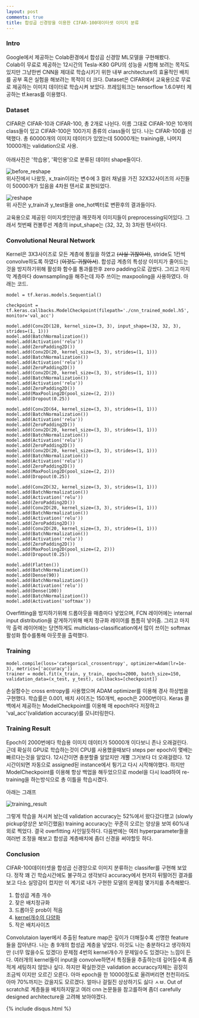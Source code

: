 ```yaml
---
layout: post
comments: true
title: 합성곱 신경망을 이용한 CIFAR-100데이터셋 이미지 분류
---
```


### Intro
Google에서 제공하는 Colab환경에서 합성곱 신경망 ML모델을 구현해봤다.<br> Colab이 무료로 제공하는 12시간의 Tesla-K80 GPU의 성능을 시험해 보려는 목적도 있지만 그냥한번 CNN을 제대로 학습시키기 위한 내부 architecture의 효율적인 배치를 공부 혹은 실험을 해보려는 목적이 더 크다.
Dataset은 CIFAR에서 교육용으로 무료로 제공하는 이미지 데이터로 학습시켜 보았다. 프레임워크는 tensorflow 1.6.0부터 제공하는 tf.keras를 이용했다.

### Dataset
CIFAR은 CIFAR-10과 CIFAR-100, 총 2개로 나뉜다. 이름 그대로 CIFAR-10은 10개의 class들이 있고 CIFAR-100은 100가지 종류의 class들이 있다. 나는 CIFAR-100를 선택했다.
총 60000개의 이미지 데이터가 있었는데 50000개는 training용, 나머지 10000개는 validation으로 사용.
<br><br>
아래사진은 '학습용', '확인용'으로 분류된 데이터 shape들이다.

![before_reshape](https://i.imgur.com/UeCFZvd.png)
<br>
위사진에서 나왔듯, x_train이라는 변수에 3 컬러 채널을 가진 32X32사이즈의 사진들이 50000개가 있음을 4차원 텐서로 표현되었다.



![reshape](https://i.imgur.com/nH8FVFI.png)
<br>
위 사진은 y_train과 y_test들을 one_hot벡터로 변환후의 결과들이다.

교육용으로 제공된 이미지셋인만큼 깨끗하게 이미지들이 preprocessing되어있다. 그래서 첫번째 컨볼루션 계층의 input_shape는 (32, 32, 3) 3차원 텐서이다.

### Convolutional Neural Network

Kernel은 3X3사이즈로 모든 계층에 통일을 하였고 <s>(사실 귀찮아서)</s>, stride도 1칸씩 convolve하도록 하였다 (<s>이것도 귀찮아서</s>). 합성곱 계층의 특성상 이미지가 줄어드는것을 방지하기위해 활성화 함수를 통과를한후 zero padding으로 감쌌다. 그리고 마지막 계층마다 downsampling을 해주는데 자주 쓰이는 maxpooling을 사용하였다.
아래는 코드.

```
model = tf.keras.models.Sequential()

checkpoint = tf.keras.callbacks.ModelCheckpoint(filepath='./cnn_trained_model.h5', monitor='val_acc')

model.add(Conv2D(128, kernel_size=(3, 3), input_shape=(32, 32, 3), strides=(1, 1)))
model.add(BatchNormalization())
model.add(Activation('relu'))
model.add(ZeroPadding2D())
model.add(Conv2D(20, kernel_size=(3, 3), strides=(1, 1)))
model.add(BatchNormalization())
model.add(Activation('relu'))
model.add(ZeroPadding2D())
model.add(Conv2D(20, kernel_size=(3, 3), strides=(1, 1)))
model.add(BatchNormalization())
model.add(Activation('relu'))
model.add(ZeroPadding2D())
model.add(MaxPooling2D(pool_size=(2, 2)))
model.add(Dropout(0.25))

model.add(Conv2D(64, kernel_size=(3, 3), strides=(1, 1)))
model.add(BatchNormalization())
model.add(Activation('relu'))
model.add(ZeroPadding2D())
model.add(Conv2D(20, kernel_size=(3, 3), strides=(1, 1)))
model.add(BatchNormalization())
model.add(Activation('relu'))
model.add(ZeroPadding2D())
model.add(Conv2D(20, kernel_size=(3, 3), strides=(1, 1)))
model.add(BatchNormalization())
model.add(Activation('relu'))
model.add(ZeroPadding2D())
model.add(MaxPooling2D(pool_size=(2, 2)))
model.add(Dropout(0.25))

model.add(Conv2D(32, kernel_size=(3, 3), strides=(1, 1)))
model.add(BatchNormalization())
model.add(Activation('relu'))
model.add(ZeroPadding2D())
model.add(Conv2D(20, kernel_size=(3, 3), strides=(1, 1)))
model.add(BatchNormalization())
model.add(Activation('relu'))
model.add(ZeroPadding2D())
model.add(Conv2D(20, kernel_size=(3, 3), strides=(1, 1)))
model.add(BatchNormalization())
model.add(Activation('relu'))
model.add(ZeroPadding2D())
model.add(MaxPooling2D(pool_size=(2, 2)))
model.add(Dropout(0.25))

model.add(Flatten())
model.add(BatchNormalization())
model.add(Dense(90))
model.add(BatchNormalization())
model.add(Activation('relu'))
model.add(Dense(100))
model.add(BatchNormalization())
model.add(Activation('softmax'))
```
Overfitting을 방지하기위해 드롭아웃을 매층마다 넣었으며, FCN 레이어에는 internal input distribution을 같게하기위해 배치 정규화 레이어를 틈틈히 넣어줌. 그리고 마지막 출력 레이어에는 당연하게도 multiclass-classification에서 많이 쓰이는 softmax 활성화 함수를통해 아웃풋을 출력했다.

### Training
```
model.compile(loss='categorical_crossentropy', optimizer=Adam(lr=1e-3), metrics=['accuracy'])
trainer = model.fit(x_train, y_train, epochs=2000, batch_size=150, validation_data=(x_test, y_test), callbacks=[checkpoint])
```
손실함수는 cross entropy를 사용했으며 ADAM optimizer를 이용해 경사 하상법을 구현했다.
학습률은 0.001, 배치 사이즈는 150개씩, epoch은 2000번이다. Keras 콜백에서 제공하는 ModelCheckpoint를 이용해 매 epoch마다 저장하고 'val_acc'(validation accuracy)를 모니터링한다.

### Training Result

Epoch이 2000번에다 학습용 이미지 데이터가 50000개 이다보니 존나 오래걸린다.
근데 확실히 GPU로 학습하는것이 CPU를 사용했을때보다 steps per epoch이 몇배는 빠르다는것을 알았다.
12시간이면 충분할줄 알았지만 개뿔 그거보다 더 오래걸렸다. 12시간이되면 자동으로 assigned된 instance에서 튕기고 다시 시작해야했다. 하지만 ModelCheckpoint를 이용해 항상 백업을 해두었으므로 model을 다시 load하여 re-training을 하는방식으로 총 이틀을 학습시켰다.

아래는 그래프

![training_result](https://github.com/dongyukang/dongyukang.github.io/blob/master/images/cnn_cifar_train_result.png?raw=true)

그렇게 학습을 쳐시켜 놨는데 validation accuracy는 52%에서 왔다갔다했고 (slowly pickup양상은 보이긴했음) training accuracy는 꾸준히 오르는 양상을 보여 60%내외로 찍었다. 결국 overfitting 사인일듯하다. 다음번에는 여러 hyperparameter들을 여러번 조정을 해보고 합성곱 계층배치에 좀더 신경을 써야할듯 하다.

### Conclusion

CIFAR-100데이터셋을 합성곱 신경망으로 이미지 분류하는 classifer를 구현해 보았다. 정작 꽤 긴 학습시간에도 불구하고 생각보다 accuracy에서 현저히 뒤떨어진 결과를 보고 다소 실망감이 컸지만 이 계기로 내가 구현한 모델의 문제점 몇가지를 추측해봤다.

1. 합성곱 계층 개수
2. 잦은 배치정규화
3. 드롭아웃 prob이 적음
4. <u>kernel개수의 다양화</u>
5. 작은 배치사이즈

Convolutaion layer에서 추출된 feature map은 깊이가 더해질수록 선명한 feature들을 잡아낸다.
나는 총 9개의 합성곱 계층을 넣었다. 이것도 나는 충분하다고 생각하지만 (너무 많을수도 있겠다) 문제점 4번의 kernel개수가 문제일수도 있겠다는 느낌이 든다. 여러개의 kernel들이 input을 convolve하면서 특징들을 추출하는데 깊어질수록 좀 적게 세팅하지 않았나 싶다. 하지만 확실한것은 validation accuraccy자체는 굉장히 조금씩 이지만 오르긴 오른다. 아마 epoch을 한 10000정도로 올려버리면 천천히라도 아마 70%까지는 갔을지도 모르겠다. 얼마나 걸릴진 상상하기도 싫다 ㅅㅂ. Out of scratch로 계층들을 배치하지말고 여러 cnn 논문들을 참고를하며 좀더 carefully designed architecture을 고려해 보아야겠다.    

{% include disqus.html %}

